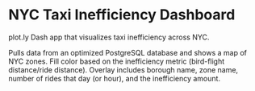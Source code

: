 # NYC Taxi Inefficiency Dashboard
plot.ly Dash app that visualizes taxi inefficiency across NYC.

Pulls data from an optimized PostgreSQL database and shows a map of NYC zones. Fill color based on the inefficiency metric (bird-flight distance/ride distance). Overlay includes borough name, zone name, number of rides that day (or hour), and the inefficiency amount.
